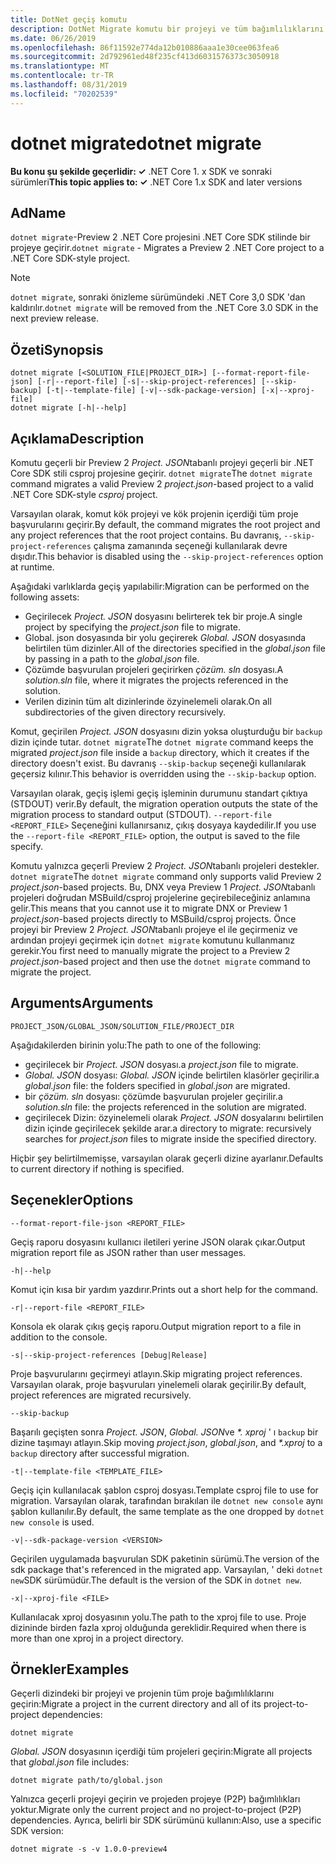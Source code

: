 ```yaml
---
title: DotNet geçiş komutu
description: DotNet Migrate komutu bir projeyi ve tüm bağımlılıklarını geçirir.
ms.date: 06/26/2019
ms.openlocfilehash: 86f11592e774da12b010886aaa1e30cee063fea6
ms.sourcegitcommit: 2d792961ed48f235cf413d6031576373c3050918
ms.translationtype: MT
ms.contentlocale: tr-TR
ms.lasthandoff: 08/31/2019
ms.locfileid: "70202539"
---
```

# <a name="dotnet-migrate"></a><span data-ttu-id="7d30a-103">dotnet migrate</span><span class="sxs-lookup"><span data-stu-id="7d30a-103">dotnet migrate</span></span>

<span data-ttu-id="7d30a-104">**Bu konu şu şekilde geçerlidir: ✓** .NET Core 1. x SDK ve sonraki sürümleri</span><span class="sxs-lookup"><span data-stu-id="7d30a-104">**This topic applies to: ✓** .NET Core 1.x SDK and later versions</span></span>

<!-- todo: uncomment when all CLI commands are reviewed
[!INCLUDE [topic-appliesto-net-core-all](../../../includes/topic-appliesto-net-core-all.md)]
-->

## <a name="name"></a><span data-ttu-id="7d30a-105">Ad</span><span class="sxs-lookup"><span data-stu-id="7d30a-105">Name</span></span>

<span data-ttu-id="7d30a-106">`dotnet migrate`-Preview 2 .NET Core projesini .NET Core SDK stilinde bir projeye geçirir.</span><span class="sxs-lookup"><span data-stu-id="7d30a-106">`dotnet migrate` - Migrates a Preview 2 .NET Core project to a .NET Core SDK-style project.</span></span>

> [!NOTE]
> <span data-ttu-id="7d30a-107">`dotnet migrate`, sonraki önizleme sürümündeki .NET Core 3,0 SDK 'dan kaldırılır.</span><span class="sxs-lookup"><span data-stu-id="7d30a-107">`dotnet migrate` will be removed from the .NET Core 3.0 SDK in the next preview release.</span></span>

## <a name="synopsis"></a><span data-ttu-id="7d30a-108">Özeti</span><span class="sxs-lookup"><span data-stu-id="7d30a-108">Synopsis</span></span>

```console
dotnet migrate [<SOLUTION_FILE|PROJECT_DIR>] [--format-report-file-json] [-r|--report-file] [-s|--skip-project-references] [--skip-backup] [-t|--template-file] [-v|--sdk-package-version] [-x|--xproj-file]
dotnet migrate [-h|--help]
```

## <a name="description"></a><span data-ttu-id="7d30a-109">Açıklama</span><span class="sxs-lookup"><span data-stu-id="7d30a-109">Description</span></span>

<span data-ttu-id="7d30a-110">Komutu geçerli bir Preview 2 *Project. JSON*tabanlı projeyi geçerli bir .NET Core SDK stili csproj projesine geçirir. `dotnet migrate`</span><span class="sxs-lookup"><span data-stu-id="7d30a-110">The `dotnet migrate` command migrates a valid Preview 2 *project.json*-based project to a valid .NET Core SDK-style *csproj* project.</span></span>

<span data-ttu-id="7d30a-111">Varsayılan olarak, komut kök projeyi ve kök projenin içerdiği tüm proje başvurularını geçirir.</span><span class="sxs-lookup"><span data-stu-id="7d30a-111">By default, the command migrates the root project and any project references that the root project contains.</span></span> <span data-ttu-id="7d30a-112">Bu davranış, `--skip-project-references` çalışma zamanında seçeneği kullanılarak devre dışıdır.</span><span class="sxs-lookup"><span data-stu-id="7d30a-112">This behavior is disabled using the `--skip-project-references` option at runtime.</span></span>

<span data-ttu-id="7d30a-113">Aşağıdaki varlıklarda geçiş yapılabilir:</span><span class="sxs-lookup"><span data-stu-id="7d30a-113">Migration can be performed on the following assets:</span></span>

* <span data-ttu-id="7d30a-114">Geçirilecek *Project. JSON* dosyasını belirterek tek bir proje.</span><span class="sxs-lookup"><span data-stu-id="7d30a-114">A single project by specifying the *project.json* file to migrate.</span></span>
* <span data-ttu-id="7d30a-115">Global. json dosyasında bir yolu geçirerek *Global. JSON* dosyasında belirtilen tüm dizinler.</span><span class="sxs-lookup"><span data-stu-id="7d30a-115">All of the directories specified in the *global.json* file by passing in a path to the *global.json* file.</span></span>
* <span data-ttu-id="7d30a-116">Çözümde başvurulan projeleri geçirirken *çözüm. sln* dosyası.</span><span class="sxs-lookup"><span data-stu-id="7d30a-116">A *solution.sln* file, where it migrates the projects referenced in the solution.</span></span>
* <span data-ttu-id="7d30a-117">Verilen dizinin tüm alt dizinlerinde özyinelemeli olarak.</span><span class="sxs-lookup"><span data-stu-id="7d30a-117">On all subdirectories of the given directory recursively.</span></span>

<span data-ttu-id="7d30a-118">Komut, geçirilen *Project. JSON* dosyasını dizin yoksa oluşturduğu bir `backup` dizin içinde tutar. `dotnet migrate`</span><span class="sxs-lookup"><span data-stu-id="7d30a-118">The `dotnet migrate` command keeps the migrated *project.json* file inside a `backup` directory, which it creates if the directory doesn't exist.</span></span> <span data-ttu-id="7d30a-119">Bu davranış `--skip-backup` seçeneği kullanılarak geçersiz kılınır.</span><span class="sxs-lookup"><span data-stu-id="7d30a-119">This behavior is overridden using the `--skip-backup` option.</span></span>

<span data-ttu-id="7d30a-120">Varsayılan olarak, geçiş işlemi geçiş işleminin durumunu standart çıktıya (STDOUT) verir.</span><span class="sxs-lookup"><span data-stu-id="7d30a-120">By default, the migration operation outputs the state of the migration process to standard output (STDOUT).</span></span> <span data-ttu-id="7d30a-121">`--report-file <REPORT_FILE>` Seçeneğini kullanırsanız, çıkış dosyaya kaydedilir.</span><span class="sxs-lookup"><span data-stu-id="7d30a-121">If you use the `--report-file <REPORT_FILE>` option, the output is saved to the file specify.</span></span>

<span data-ttu-id="7d30a-122">Komutu yalnızca geçerli Preview 2 *Project. JSON*tabanlı projeleri destekler. `dotnet migrate`</span><span class="sxs-lookup"><span data-stu-id="7d30a-122">The `dotnet migrate` command only supports valid Preview 2 *project.json*-based projects.</span></span> <span data-ttu-id="7d30a-123">Bu, DNX veya Preview 1 *Project. JSON*tabanlı projeleri doğrudan MSBuild/csproj projelerine geçirebileceğiniz anlamına gelir.</span><span class="sxs-lookup"><span data-stu-id="7d30a-123">This means that you cannot use it to migrate DNX or Preview 1 *project.json*-based projects directly to MSBuild/csproj projects.</span></span> <span data-ttu-id="7d30a-124">Önce projeyi bir Preview 2 *Project. JSON*tabanlı projeye el ile geçirmeniz ve ardından projeyi geçirmek için `dotnet migrate` komutunu kullanmanız gerekir.</span><span class="sxs-lookup"><span data-stu-id="7d30a-124">You first need to manually migrate the project to a Preview 2 *project.json*-based project and then use the `dotnet migrate` command to migrate the project.</span></span>

## <a name="arguments"></a><span data-ttu-id="7d30a-125">Arguments</span><span class="sxs-lookup"><span data-stu-id="7d30a-125">Arguments</span></span>

`PROJECT_JSON/GLOBAL_JSON/SOLUTION_FILE/PROJECT_DIR`

<span data-ttu-id="7d30a-126">Aşağıdakilerden birinin yolu:</span><span class="sxs-lookup"><span data-stu-id="7d30a-126">The path to one of the following:</span></span>

* <span data-ttu-id="7d30a-127">geçirilecek bir *Project. JSON* dosyası.</span><span class="sxs-lookup"><span data-stu-id="7d30a-127">a *project.json* file to migrate.</span></span>
* <span data-ttu-id="7d30a-128">*Global. JSON* dosyası: *Global. JSON* içinde belirtilen klasörler geçirilir.</span><span class="sxs-lookup"><span data-stu-id="7d30a-128">a *global.json* file: the folders specified in *global.json* are migrated.</span></span>
* <span data-ttu-id="7d30a-129">bir *çözüm. sln* dosyası: çözümde başvurulan projeler geçirilir.</span><span class="sxs-lookup"><span data-stu-id="7d30a-129">a *solution.sln* file: the projects referenced in the solution are migrated.</span></span>
* <span data-ttu-id="7d30a-130">geçirilecek Dizin: özyinelemeli olarak *Project. JSON* dosyalarını belirtilen dizin içinde geçirilecek şekilde arar.</span><span class="sxs-lookup"><span data-stu-id="7d30a-130">a directory to migrate: recursively searches for *project.json* files to migrate inside the specified directory.</span></span>

<span data-ttu-id="7d30a-131">Hiçbir şey belirtilmemişse, varsayılan olarak geçerli dizine ayarlanır.</span><span class="sxs-lookup"><span data-stu-id="7d30a-131">Defaults to current directory if nothing is specified.</span></span>

## <a name="options"></a><span data-ttu-id="7d30a-132">Seçenekler</span><span class="sxs-lookup"><span data-stu-id="7d30a-132">Options</span></span>

`--format-report-file-json <REPORT_FILE>`

<span data-ttu-id="7d30a-133">Geçiş raporu dosyasını kullanıcı iletileri yerine JSON olarak çıkar.</span><span class="sxs-lookup"><span data-stu-id="7d30a-133">Output migration report file as JSON rather than user messages.</span></span>

`-h|--help`

<span data-ttu-id="7d30a-134">Komut için kısa bir yardım yazdırır.</span><span class="sxs-lookup"><span data-stu-id="7d30a-134">Prints out a short help for the command.</span></span>

`-r|--report-file <REPORT_FILE>`

<span data-ttu-id="7d30a-135">Konsola ek olarak çıkış geçiş raporu.</span><span class="sxs-lookup"><span data-stu-id="7d30a-135">Output migration report to a file in addition to the console.</span></span>

`-s|--skip-project-references [Debug|Release]`

<span data-ttu-id="7d30a-136">Proje başvurularını geçirmeyi atlayın.</span><span class="sxs-lookup"><span data-stu-id="7d30a-136">Skip migrating project references.</span></span> <span data-ttu-id="7d30a-137">Varsayılan olarak, proje başvuruları yinelemeli olarak geçirilir.</span><span class="sxs-lookup"><span data-stu-id="7d30a-137">By default, project references are migrated recursively.</span></span>

`--skip-backup`

<span data-ttu-id="7d30a-138">Başarılı geçişten sonra *Project. JSON*, *Global. JSON*ve  *\*. xproj* ' ı `backup` bir dizine taşımayı atlayın.</span><span class="sxs-lookup"><span data-stu-id="7d30a-138">Skip moving *project.json*, *global.json*, and *\*.xproj* to a `backup` directory after successful migration.</span></span>

`-t|--template-file <TEMPLATE_FILE>`

<span data-ttu-id="7d30a-139">Geçiş için kullanılacak şablon csproj dosyası.</span><span class="sxs-lookup"><span data-stu-id="7d30a-139">Template csproj file to use for migration.</span></span> <span data-ttu-id="7d30a-140">Varsayılan olarak, tarafından bırakılan ile `dotnet new console` aynı şablon kullanılır.</span><span class="sxs-lookup"><span data-stu-id="7d30a-140">By default, the same template as the one dropped by `dotnet new console` is used.</span></span>

`-v|--sdk-package-version <VERSION>`

<span data-ttu-id="7d30a-141">Geçirilen uygulamada başvurulan SDK paketinin sürümü.</span><span class="sxs-lookup"><span data-stu-id="7d30a-141">The version of the sdk package that's referenced in the migrated app.</span></span> <span data-ttu-id="7d30a-142">Varsayılan, ' deki `dotnet new`SDK sürümüdür.</span><span class="sxs-lookup"><span data-stu-id="7d30a-142">The default is the version of the SDK in `dotnet new`.</span></span>

`-x|--xproj-file <FILE>`

<span data-ttu-id="7d30a-143">Kullanılacak xproj dosyasının yolu.</span><span class="sxs-lookup"><span data-stu-id="7d30a-143">The path to the xproj file to use.</span></span> <span data-ttu-id="7d30a-144">Proje dizininde birden fazla xproj olduğunda gereklidir.</span><span class="sxs-lookup"><span data-stu-id="7d30a-144">Required when there is more than one xproj in a project directory.</span></span>

## <a name="examples"></a><span data-ttu-id="7d30a-145">Örnekler</span><span class="sxs-lookup"><span data-stu-id="7d30a-145">Examples</span></span>

<span data-ttu-id="7d30a-146">Geçerli dizindeki bir projeyi ve projenin tüm proje bağımlılıklarını geçirin:</span><span class="sxs-lookup"><span data-stu-id="7d30a-146">Migrate a project in the current directory and all of its project-to-project dependencies:</span></span>

`dotnet migrate`

<span data-ttu-id="7d30a-147">*Global. JSON* dosyasının içerdiği tüm projeleri geçirin:</span><span class="sxs-lookup"><span data-stu-id="7d30a-147">Migrate all projects that *global.json* file includes:</span></span>

`dotnet migrate path/to/global.json`

<span data-ttu-id="7d30a-148">Yalnızca geçerli projeyi geçirin ve projeden projeye (P2P) bağımlılıkları yoktur.</span><span class="sxs-lookup"><span data-stu-id="7d30a-148">Migrate only the current project and no project-to-project (P2P) dependencies.</span></span> <span data-ttu-id="7d30a-149">Ayrıca, belirli bir SDK sürümünü kullanın:</span><span class="sxs-lookup"><span data-stu-id="7d30a-149">Also, use a specific SDK version:</span></span>

`dotnet migrate -s -v 1.0.0-preview4`
